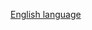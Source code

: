
[//]: # ([Русский язык]&#40;./documentation/documentationRus.md&#41;)

[English language](./documentationEng/documentationEng.md)
